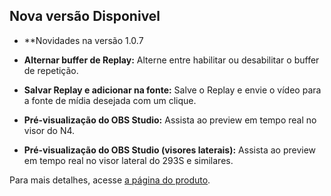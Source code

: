 ## Nova versão Disponivel
- **Novidades na versão 1.0.7

- **Alternar buffer de Replay:** Alterne entre habilitar ou desabilitar o buffer de repetição.
- **Salvar Replay e adicionar na fonte:** Salve o Replay e envie o vídeo para a fonte de mídia desejada com um clique.
- **Pré-visualização do OBS Studio:** Assista ao preview em tempo real no visor do N4.
- **Pré-visualização do OBS Studio (visores laterais):** Assista ao preview em tempo real no visor lateral do 293S e similares.

Para mais detalhes, acesse [a página do produto](https://space.key123.vip/product?id=20240822000001).
